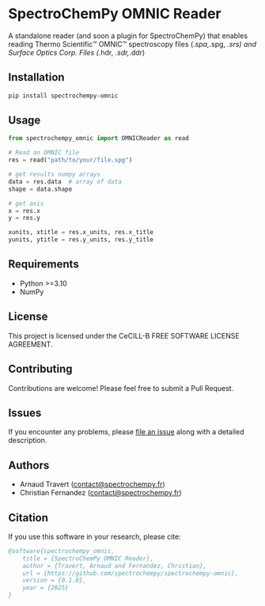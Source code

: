 # SpectroChemPy OMNIC Reader

A standalone reader (and soon a plugin for SpectroChemPy) that enables
reading Thermo Scientific™ OMNIC™ spectroscopy files (*.spa,*.spg, *.srs) and Surface Optics Corp. Files (*.hdr, *.sdr,*.ddr)

## Installation

```bash
pip install spectrochempy-omnic
```

## Usage

```python
from spectrochempy_omnic import OMNICReader as read

# Read an OMNIC file
res = read("path/to/your/file.spg")

# get results numpy arrays
data = res.data  # array of data
shape = data.shape

# get axis
x = res.x
y = res.y

xunits, xtitle = res.x_units, res.x_title
yunits, ytitle = res.y_units, res.y_title

```

## Requirements

- Python >=3.10
- NumPy

## License

This project is licensed under the CeCILL-B FREE SOFTWARE LICENSE AGREEMENT.

## Contributing

Contributions are welcome! Please feel free to submit a Pull Request.

## Issues

If you encounter any problems, please [file an issue](https://github.com/spectrochempy/spectrochempy-omnic/issues) along with a detailed description.

## Authors

- Arnaud Travert (<contact@spectrochempy.fr>)
- Christian Fernandez (<contact@spectrochempy.fr>)

## Citation

If you use this software in your research, please cite:

```bibtex
@software{spectrochempy_omnic,
    title = {SpectroChemPy OMNIC Reader},
    author = {Travert, Arnaud and Fernandez, Christian},
    url = {https://github.com/spectrochempy/spectrochempy-omnic},
    version = {0.1.0},
    year = {2025}
}
